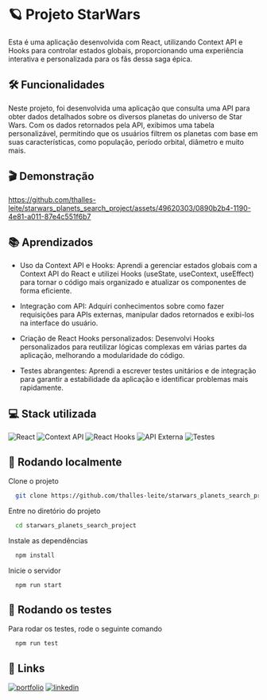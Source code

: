 
# :ringed_planet: Projeto StarWars

 Esta é uma aplicação desenvolvida com React, utilizando Context API e Hooks para controlar estados globais, proporcionando uma experiência interativa e personalizada para os fãs dessa saga épica.


## :hammer_and_wrench: Funcionalidades

 Neste projeto, foi desenvolvida uma aplicação que consulta uma API para obter dados detalhados sobre os diversos planetas do universo de Star Wars. Com os dados retornados pela API, exibimos uma tabela personalizável, permitindo que os usuários filtrem os planetas com base em suas características, como população, período orbital, diâmetro e muito mais.
## :clapper: Demonstração



https://github.com/thalles-leite/starwars_planets_search_project/assets/49620303/0890b2b4-1190-4e81-a011-87e4c551f6b7




## :books: Aprendizados

- Uso da Context API e Hooks: Aprendi a gerenciar estados globais com a Context API do React e utilizei Hooks (useState, useContext, useEffect) para tornar o código mais organizado e atualizar os componentes de forma eficiente.

- Integração com API: Adquiri conhecimentos sobre como fazer requisições para APIs externas, manipular dados retornados e exibi-los na interface do usuário.

- Criação de React Hooks personalizados: Desenvolvi Hooks personalizados para reutilizar lógicas complexas em várias partes da aplicação, melhorando a modularidade do código.

- Testes abrangentes: Aprendi a escrever testes unitários e de integração para garantir a estabilidade da aplicação e identificar problemas mais rapidamente.


## 💻 Stack utilizada

![React](https://img.shields.io/badge/React-16.x-blue?logo=react) ![Context API](https://img.shields.io/badge/Context%20API-React-green?logo=react) ![React Hooks](https://img.shields.io/badge/React%20Hooks-16.x-blue?logo=react) ![API Externa](https://img.shields.io/badge/API%20Externa-Utilizada-orange) ![Testes](https://img.shields.io/badge/Testes-Unit%C3%A1rios%20-success)





## :rocket: Rodando localmente

Clone o projeto

```bash
  git clone https://github.com/thalles-leite/starwars_planets_search_project.git
```

Entre no diretório do projeto

```bash
  cd starwars_planets_search_project
```

Instale as dependências

```bash
  npm install
```

Inicie o servidor

```bash
  npm run start
```


## :test_tube: Rodando os testes

Para rodar os testes, rode o seguinte comando

```bash
  npm run test
```


## 🔗 Links
[![portfolio](https://img.shields.io/badge/PORTIFÓLIO-000)](https://thalles-leite.vercel.app/)
[![linkedin](https://img.shields.io/badge/LINKEDIN-123)](https://www.linkedin.com/in/thallesleite/)


